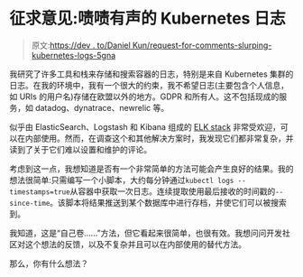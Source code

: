 # 征求意见:啧啧有声的 Kubernetes 日志

> 原文:[https://dev . to/Daniel Kun/request-for-comments-slurping-kubernetes-logs-5gna](https://dev.to/danielkun/request-for-comments-slurping-kubernetes-logs-5gna)

我研究了许多工具和栈来存储和搜索容器的日志，特别是来自 Kubernetes 集群的日志。在我的环境中，我有一个很大的约束，我不希望日志(主要包含个人信息，如 URIs 的用户名)存储在欧盟以外的地方。GDPR 和所有人。这不包括现成的服务，如 datadog、dynatrace、newrelic 等。

似乎由 ElasticSearch、Logstash 和 Kibana 组成的 [ELK stack](https://www.elastic.co/de/what-is/elk-stack) 非常受欢迎，可以在内部使用。然而，在调查这个和其他解决方案时，我发现它们都非常复杂，并读到了关于它们难以设置和维护的评论。

考虑到这一点，我想知道是否有一个非常简单的方法可能会产生良好的结果。我的想法很简单:只需编写一个小脚本，大约每分钟通过`kubectl logs --timestamps=true`从容器中获取一次日志。连续提取使用最后接收的时间戳的`--since-time`。该脚本将结果推送到某个数据库中进行存档，并使它们可以被搜索到。

我知道，这是“自己卷……”方法，但它看起来很简单，也很有效。我想问问开发社区对这个想法的反馈，以及不复杂并且可以在内部使用的替代方法。

那么，你有什么想法？
